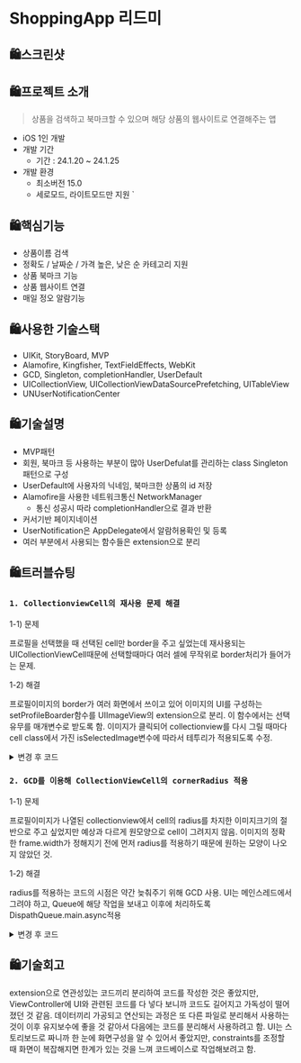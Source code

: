 # ShoppingApp 리드미

## 🛍️스크린샷



## 🛍️프로젝트 소개
> 상품을 검색하고 북마크할 수 있으며 해당 상품의 웹사이트로 연결해주는 앱
- iOS 1인 개발
- 개발 기간
    - 기간 : 24.1.20 ~ 24.1.25
- 개발 환경
    - 최소버전 15.0
    - 세로모드, 라이트모드만 지원
 `
## 🛍️핵심기능
- 상품이름 검색
- 정확도 / 날짜순 / 가격 높은, 낮은 순 카테고리 지원
- 상품 북마크 기능
- 상품 웹사이트 연결
- 매일 정오 알람기능

## 🛍️사용한 기술스택
- UIKit, StoryBoard, MVP
- Alamofire, Kingfisher, TextFieldEffects, WebKit
- GCD, Singleton, completionHandler, UserDefault
- UICollectionView, UICollectionViewDataSourcePrefetching, UITableView
- UNUserNotificationCenter

## 🛍️기술설명
- MVP패턴
- 회원, 북마크 등 사용하는 부분이 많아 UserDefulat를 관리하는 class Singleton패턴으로 구성
- UserDefault에 사용자의 닉네임, 북마크한 상품의 id 저장
- Alamofire을 사용한 네트워크통신 NetworkManager
    - 통신 성공시 따라 completionHandler으로 결과 반환
- 커서기반 페이지네이션
- UserNotification은 AppDelegate에서 알람허용확인 및 등록
- 여러 부분에서 사용되는 함수들은 extension으로 분리
  
## 🛍️트러블슈팅
### `1. CollectionviewCell의 재사용 문제 해결 `

1-1) 문제

프로필을 선택했을 때 선택된 cell만 border을 주고 싶었는데 재사용되는 UICollectionViewCell때문에 선택할때마다 여러 셀에 무작위로 border처리가 들어가는 문제. 

1-2) 해결

프로필이미지의 border가 여러 화면에서 쓰이고 있어 이미지의 UI를 구성하는 setProfileBoarder함수를 UIImageView의 extension으로 분리.
이 함수에서는 선택유무를 매개변수로 받도록 함.
이미지가 클릭되어 collectionview를 다시 그릴 때마다 cell class에서 가진 isSelectedImage변수에 따라서 테투리가 적용되도록 수정.

<details>
<summary>변경 후 코드</summary>
<div markdown="1">
<img width="521" alt="스크린샷 2024-06-12 오후 4 20 04" src="https://github.com/nhyeonjeong/Shopping/assets/102401977/8e7f5444-7cd6-4603-8a7e-7809ef24e459">
<img width="911" alt="스크린샷 2024-06-12 오후 4 22 32" src="https://github.com/nhyeonjeong/Shopping/assets/102401977/d64eafef-72f3-4352-9949-ea6d66cd30c2">

</div>
</details>

### `2. GCD를 이용해 CollectionViewCell의 cornerRadius 적용`

1-1) 문제

프로필이미지가 나열된 collectionview에서 cell의 radius를 차지한 이미지크기의 절반으로 주고 싶었지만 예상과 다르게 원모양으로 cell이 그려지지 않음.
이미지의 정확한 frame.width가 정해지기 전에 먼저 radius를 적용하기 때문에 원하는 모양이 나오지 않았던 것.

1-2) 해결

radius를 적용하는 코드의 시점은 약간 늦춰주기 위해 GCD 사용. 
UI는 메인스레드에서 그려야 하고, Queue에 해당 작업을 보내고 이후에 처리하도록 DispathQueue.main.async적용

<details>
<summary>변경 후 코드</summary>
<div markdown="1">

<img width="391" alt="스크린샷 2024-06-13 오전 12 12 37" src="https://github.com/nhyeonjeong/Shopping/assets/102401977/14b6a349-bacd-4b83-af10-1f5edbc23165">

</div>
</details>


## 🛍️기술회고
extension으로 연관성있는 코드끼리 분리하여 코드를 작성한 것은 좋았지만, ViewController에 UI와 관련된 코드를 다 넣다 보니까 코드도 길어지고 가독성이 떨어졌던 것 같음.
데이터끼리 가공되고 연산되는 과정은 또 다른 파일로 분리해서 사용하는 것이 이후 유지보수에 좋을 것 같아서 다음에는 코드를 분리해서 사용하려고 함.
UI는 스토리보드로 짜니까 한 눈에 화면구성을 알 수 있어서 좋았지만, constraints를 조정할 때 화면이 복잡해지면 한계가 있는 것을 느껴 코드베이스로 작업해보려고 함.
